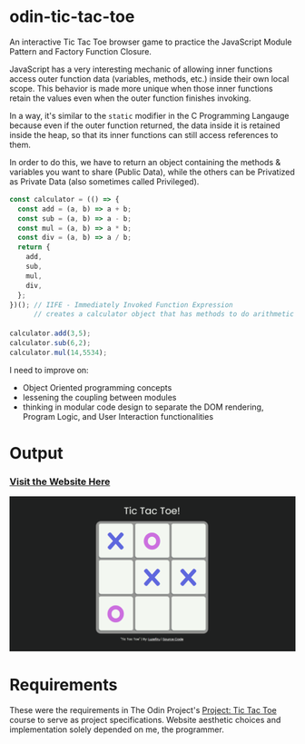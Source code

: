 # odin-tic-tac-toe
An interactive Tic Tac Toe browser game to practice the JavaScript Module Pattern and Factory Function Closure.

JavaScript has a very interesting mechanic of allowing inner functions access outer function data (variables, methods, etc.) inside their own local scope. This behavior is made more unique when those inner functions retain the values even when the outer function finishes invoking.

In a way, it's similar to the `static` modifier in the C Programming Langauge because even if the outer function returned, the data inside it is retained inside the heap, so that its inner functions can still access references to them.

In order to do this, we have to return an object containing the methods & variables you want to share (Public Data), while the others can be Privatized as Private Data (also sometimes called Privileged).

```JavaScript
const calculator = (() => {
  const add = (a, b) => a + b;
  const sub = (a, b) => a - b;
  const mul = (a, b) => a * b;
  const div = (a, b) => a / b;
  return {
    add,
    sub,
    mul,
    div,
  };
})(); // IIFE - Immediately Invoked Function Expression
      // creates a calculator object that has methods to do arithmetic
      
calculator.add(3,5);
calculator.sub(6,2);
calculator.mul(14,5534);
```

I need to improve on:
- Object Oriented programming concepts
- lessening the coupling between modules
- thinking in modular code design to separate the DOM rendering, Program Logic, and User Interaction functionalities

# Output
### [Visit the Website Here](https://luzefiru.github.io/odin-tic-tac-toe/)
<img src="./requirements/website-screenshot.png">

# Requirements
These were the requirements in The Odin Project's [Project: Tic Tac Toe](https://www.theodinproject.com/lessons/node-path-javascript-tic-tac-toe) course to serve as project specifications. Website aesthetic choices and implementation solely depended on me, the programmer.

